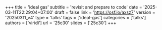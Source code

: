 +++
title = 'ideal gas'
subtitle = 'revisit and prepare to code'
date = '2025-03-11T22:29:04+07:00'
draft = false
link = 'https://osf.io/axsz7'
version = '20250311_v4'
type = 'talks'
tags = ['ideal-gas']
categories = ['talks']
authors = ['viridi']
url = '25c30'
slides = ['25c30']
+++
